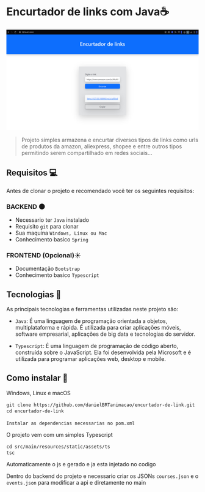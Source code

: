 # Encurtador de links com Java☕

![img-project](./img-project/img-project.png)

> Projeto simples armazena e encurtar diversos tipos de links como urls de produtos da amazon, aliexpress, shopee e entre outros tipos permitindo serem compartilhado em redes sociais...

## Requisitos 💻

Antes de clonar o projeto e recomendado você ter os seguintes requisitos:

### BACKEND 🌑

-   Necessario ter `Java` instalado
-   Requisito `git` para clonar
-   Sua maquina `Windows, Linux ou Mac`
-   Conhecimento basico `Spring`

### FRONTEND (Opcional)☀️

-   Documentação `Bootstrap`
-   Conhecimento basico `Typescript`

## Tecnologias 🚀

As principais tecnologias e ferramentas utilizadas neste projeto são:

-   `Java`: É uma linguagem de programação orientada a objetos, multiplataforma e rápida. É utilizada para criar aplicações móveis, software empresarial, aplicações de big data e tecnologias do servidor.

-   `Typescript`: É uma linguagem de programação de código aberto, construída sobre o JavaScript. Ela foi desenvolvida pela Microsoft e é utilizada para programar aplicações web, desktop e mobile.

## Como instalar 🚀

Windows, Linux e macOS

```
git clone https://github.com/danielBRTanimacao/encurtador-de-link.git
cd encurtador-de-link

Instalar as dependencias necessarias no pom.xml
```

O projeto vem com um simples Typescript

```
cd src/main/resources/static/assets/ts
tsc
```

Automaticamente o js e gerado e ja esta injetado no codigo

Dentro do backend do projeto e necessario criar os JSONs `courses.json` e o `events.json` para modificar a api e diretamente no main

